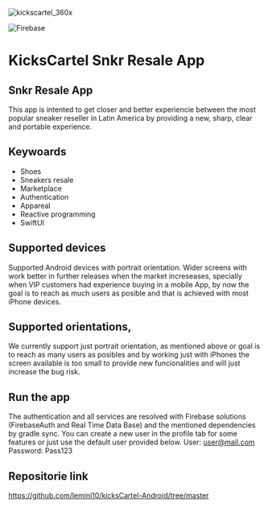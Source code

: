 <p align="center">
 
  ![kickscartel_360x](https://user-images.githubusercontent.com/21046945/179382864-ef3dfaa1-ffb4-4a2f-9018-07f5c6b6f1e0.jpeg)  

  ![Firebase](https://img.shields.io/badge/Firebase-039BE5?style=for-the-badge&logo=Firebase&logoColor=white)
</p>

# KicksCartel Snkr Resale App
## Snkr Resale App
This app is intented to get closer and better experiencie between the most popular sneaker reseller in Latin America by providing a new, sharp, clear and portable experience.

## Keywoards
- Shoes
- Sneakers resale
- Marketplace
- Authentication
- Appareal
- Reactive programming
- SwiftUI

## Supported devices
Supported Android devices with portrait orientation. Wider screens with work better in further releases when the market increseases, specially when VIP customers had experience buying in a mobile App, by now the goal is to reach as much users as posible and that is achieved with most iPhone devices.

## Supported orientations,
We currently support just portrait orientation, as mentioned above or goal is to reach as many users as posibles and by working just with iPhones the screen available is too small to provide new funcionalities and will just increase the bug risk.

## Run the app
The authentication and all services are resolved with Firebase solutions (FirebaseAuth and Real Time Data Base) and the mentioned dependencies by gradle sync. You can create a new user in the profile tab for some features or just use the default user provided below.
User: user@mail.com 
Password: Pass123

## Repositorie link
https://github.com/lemini10/kicksCartel-Android/tree/master

